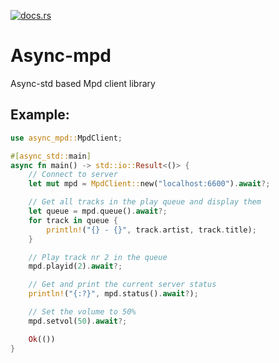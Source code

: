 [![docs.rs](https://docs.rs/async-mpd/badge.svg)](https://docs.rs/async-mpd)

# Async-mpd

Async-std based Mpd client library

## Example:
```rust
use async_mpd::MpdClient;

#[async_std::main]
async fn main() -> std::io::Result<()> {
    // Connect to server
    let mut mpd = MpdClient::new("localhost:6600").await?;

    // Get all tracks in the play queue and display them
    let queue = mpd.queue().await?;
    for track in queue {
        println!("{} - {}", track.artist, track.title);
    }

    // Play track nr 2 in the queue
    mpd.playid(2).await?;

    // Get and print the current server status
    println!("{:?}", mpd.status().await?);

    // Set the volume to 50%
    mpd.setvol(50).await?;

    Ok(())
}
```
